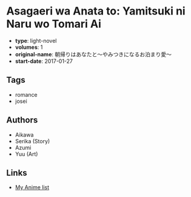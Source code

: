 # Asagaeri wa Anata to: Yamitsuki ni Naru wo Tomari Ai

-   **type**: light-novel
-   **volumes**: 1
-   **original-name**: 朝帰りはあなたと～やみつきになるお泊まり愛～
-   **start-date**: 2017-01-27

## Tags

-   romance
-   josei

## Authors

-   Aikawa
-   Serika (Story)
-   Azumi
-   Yuu (Art)

## Links

-   [My Anime list](https://myanimelist.net/manga/108074/Asagaeri_wa_Anata_to__Yamitsuki_ni_Naru_wo_Tomari_Ai)
